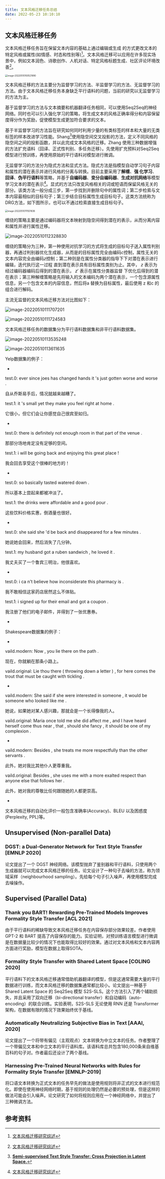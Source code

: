 ```yaml
---
title: 文本风格迁移任务总结
date: 2022-05-23 10:10:10
---
```




## 文本风格迁移任务

文本风格迁移任务旨在保留文本内容的基础上通过编辑或生成 的方式更改文本的特定风格或属性(如情感、时态和性别等)[^1]。文本风格迁移可以应用在许多现实场景中，例如文本润色、诗歌创作、人机对话、特定风格标题生成、社区评论环境改善[^1]。

<img src="https://raw.githubusercontent.com/Moriarty12138/PictureBed/main/img/202205101005657.png" alt="image-20220510100521890" style="zoom:50%;" />

文本风格迁移的方法主要分为监督学习的方法、半监督学习的方法、无监督学习的方法。由于文本风格迁移任务本身缺乏平行语料的问题，当前的研究以无监督学习的方法为主。

基于监督学习的方法与文本摘要和机器翻译任务相同，可以使用Seq2Seq的神经网络。同时也可以引入强化学习的策略，将生成文本的风格正确率得分和内容保留度得分作为奖励，促使模型生成更加符合要求的文本。

基于半监督学习的方法旨在研究如何同时利用少量的有类标签的样本和大量的无类标签的样本改进学习性能。Shang[^3]使用隐空间交叉投影的方法，定义不同风格的隐空间之间的投影函数，并以此完成文本风格的迁移。Zhang 使用三种数据增强的方法扩充语料（回译、正式性判别、多任务迁移）。先使用扩充预料对Seq2Seq模型进行预训练，再使用原始的平行语料对模型进行微调。

无监督学习的方法分为隐式方法和显式方法。隐式方法是指模型自动学习句子内容和属性的潜在表示并进行风格的分离与转换。目前主要采用了**解缠**、**强 化学习**、**回译**、**伪平行语料**等策略，并基于**自编码器**、**变分自编码器**、**生成对抗网络**等模型学习文本的潜在表示[^1]。显式的方法只改变风格相关的词或短语而保留风格无关的部分。该类方法一般分成三步，第一步找到并删除句中的属性词；第二步检索与文本内容最相似的目标句子；第三步结合目标属性生成目标句子。这类方法统称为DRG方法，如下图所示，也可以不通过检索直接生成目标句子。

<img src="https://raw.githubusercontent.com/Moriarty12138/PictureBed/main/img/202205101115938.png" alt="image-20220510111501636" style="zoom:50%;" />

缠绕的策略主要是通过编码器将文本映射到隐空间得到潜在的表示，从而分离内容和属性并进行属性迁移。

![image-20220510112328830](https://raw.githubusercontent.com/Moriarty12138/PictureBed/main/img/202205101123069.png)

缠绕的策略分为三种，第一种使用对抗学习的方式将生成的目标句子送入属性判别器，再通过判别器优化生成器，从而是的目标属性完全由编码$c$控制，属性无关的文本内容完全由编码$z$控制；第二种则是在属性分类器的指导下下对潜在表示进行编辑，迭代执行这一过程 直到潜在表示具有目标属性类别为止。其中， $z$ 表示为经过编码器编码后得到的潜在表示， $z'$ 表示在属性分类器监督 下优化后得到的潜在表示；第三种解缠策略是先将输入的文本编码为两个潜在表示，一个包含源属性信息，另一个包含文本的内容信息，然后将a 替换为目标属性，最后使用 z 和c 的组合进行解码。

主流无监督的文本风格迁移方法对比图如下：

![image-20220510111707201](https://raw.githubusercontent.com/Moriarty12138/PictureBed/main/img/202205101117442.png)

![image-20220510111724583](https://raw.githubusercontent.com/Moriarty12138/PictureBed/main/img/202205101117695.png)

文本风格迁移任务的数据集分为平行语料数据集和非平行语料数据集。

![image-20220510113535248](https://raw.githubusercontent.com/Moriarty12138/PictureBed/main/img/202205101135619.png)

![image-20220510113611635](https://raw.githubusercontent.com/Moriarty12138/PictureBed/main/img/202205101136854.png)

Yelp数据集的例子：

-

test.0: ever since joes has changed hands it 's just gotten worse and worse .

自从乔斯易手后，情况就越来越糟了。 

test.1: it 's small yet they make you feel right at home .

它很小，但它们会让你感觉自己很宾至如归。

-

test.0: there is definitely not enough room in that part of the venue .

那部分场地肯定没有足够的空间。 

test.1: i will be going back and enjoying this great place !

 我会回去享受这个很棒的地方的！ 

-

test.0: so basically tasted watered down .

所以基本上尝起来都被冲淡了。 

test.1: the drinks were affordable and a good pour .

这些饮料价格实惠，倒酒量也很好。 

-

test.0: she said she 'd be back and disappeared for a few minutes .

她说她会回来，然后消失了几分钟。 

test.1: my husband got a ruben sandwich , he loved it .

我丈夫买了一个鲁宾三明治，他很喜欢。

-

test.0: i ca n't believe how inconsiderate this pharmacy is .

我不敢相信这家药店居然这么不体贴。 

test.1: i signed up for their email and got a coupon .

 我注册了他们的电子邮件，并得到了一张优惠券。 

-



Shakespeare数据集的例子：

-

vaild.modern: Now , you lie there on the path .

现在，你就躺在那条小路上。

vaild.original: Lie thou there ( throwing down a letter ) , for here comes the trout that must be caught with tickling .

-

vaild.modern: She said if she were interested in someone , it would be someone who looked like me .

她说，如果她对某人感兴趣，那就会是一个长得像我的人。 

vaild.original: Maria once told me she did affect me , and I have heard herself come thus near , that , should she fancy , it should be one of my complexion .

-

vaild.modern: Besides , she treats me more respectfully than the other servants .

此外，她对我比其他仆人更尊重我。 

vaild.original: Besides , she uses me with a more exalted respect than anyone else that follows her .

此外，她对我的尊敬比任何跟随她的人都更崇高。 

-



文本风格迁移的自动化评价一般包含准确率(Accuracy)、BLEU 以及困惑度(Perplexity, PPL)等。





## Unsupervised (Non-parallel Data)

### DGST: a Dual-Generator Network for Text Style Transfer [EMNLP 2020]



论文提出了一个 DGST 神经网络。该模型抛弃了鉴别器和平行语料，只使用两个生成器就可以完成文本风格迁移的任务。论文设计了一种句子去噪的方法，称为领域采样（neighbourhood sampling）。先给每个句子引入噪声，再使用模型完成去噪操作。



## Supervised (Parallel Data)

### Thank you BART!  Rewarding Pre-Trained Models Improves Formality Style Transfer [ACL 2021]

由于平行语料的稀缺导致文本风格迁移任务在内容保存部分效果较差。作者使用 GPT-2 和 BART 提高了内容保存的能力。实验证明，对预训练语言模型进行微调是在数据量比较少的情况下也能取得比较好的效果。通过对文本风格和文本内容两方面进行奖励，模型在数据上取得SOTA。



### Formality Style Transfer with Shared Latent Space [COLING 2020]

平行语料下的文本风格迁移通常借助机器翻译的模型，但是这通常需要大量的平行数据进行训练，而文本风格迁移的数据集通常都比较小。论文提出一种基于 Shared Latent Space 的 Seq2Seq 模型 S2S-SLS。这个方法引入了两个辅助损失，并且采用了双向迁移（bi-directional transfer）和自动编码（auto-encoding）的联合训练。实验表明，S2S-SLS 无论使用 RNN 还是 Transformer 架构，在数据有限的情况下效果始终优于基线。



### Automatically Neutralizing Subjective Bias in Text [AAAI, 2020]

论文提出了一个将带有偏见（主观观点）文本转换为中立文本的任务。作者整理了一个带偏见文本和中立文本的平行语料库。该语料库总共包含180,000条来自维基百科的句子对。作者最后还设计了两个基线。



### Harnessing Pre-Trained Neural Networks with Rules for Formality Style Transfer [EMNLP-2019]

将口语文本转换为正式文本的任务早先的做法是使用规则将非正式的文本进行规范化。即使在使用神经网络时期，基于规则的处理仍然是必要的预处理，但是这样的做法可能会引入噪声。论文研究了如何将规则应用在一个神经网络中，并提出了 三种微调方法。







## 参考资料

[^1]: [文本风格迁移研究综述](http://www.jos.org.cn/jos/article/abstract/6544)
[^2]: [**DGST: a Dual-Generator Network for Text Style Transfer**](https://readpaper.com/paper/3097466938)
[^3]: [**Semi-supervised Text Style Transfer: Cross Projection in Latent Space.**](https://readpaper.com/paper/2971232986)
[^4]: [CycleGAN简介](https://zhuanlan.zhihu.com/p/507840466)
[^5]: [**Formality Style Transfer with Shared Latent Space**](https://readpaper.com/paper/3115113481)
[^6]: [**Automatically Neutralizing Subjective Bias in Text**](https://readpaper.com/paper/2990530823)

